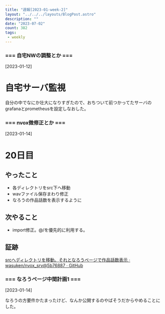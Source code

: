 ```yaml
---
title: "週報[2023-01-week-2]"
layout: "../../../layouts/BlogPost.astro"
description: ""
date: "2023-07-02"
count: 382
tags:
 - weekly
---
```





### === 自宅NWの調整とか ===

[2023-01-12]

# 自宅サーバ監視

自分の中でなにか壮大になりすぎたので、おちついて前つかってたサーバのgrafanaとprometheusを設定しなおした。


### === nvox微修正とか ===

[2023-01-14]

# 20日目

## やったこと

- 各ディレクトリをsrc下へ移動
- wavファイル保存まわり修正
- なろうの作品話数を表示するように

## 次やること

- import修正。@/を優先的に利用する。

## 証跡

[srcへディレクトリを移動。それとなろうページで作品話数表示 · wasuken/nvox_srv@5b76887 · GitHub](https://github.com/wasuken/nvox_srv/commit/5b768871d75124f35b0922f48d33e68f91bc480a)


### === なろうページ中間計画1 ===

[2023-01-14]

なろうの方要件かたまったけど、なんか公開するのやばそうだからやめることにした。
